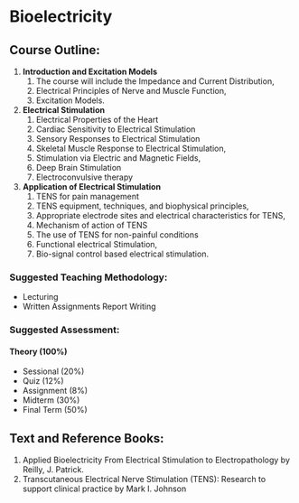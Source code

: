 # **Bioelectricity**
## **Course Outline:**
1. **Introduction and Excitation Models**
   1. The course will include the Impedance and Current Distribution,
   1. Electrical Principles of Nerve and Muscle Function,
   1. Excitation Models.
1. **Electrical Stimulation**
   1. Electrical Properties of the Heart
   1. Cardiac Sensitivity to Electrical Stimulation
   1. Sensory Responses to Electrical Stimulation
   1. Skeletal Muscle Response to Electrical Stimulation,
   1. Stimulation via Electric and Magnetic Fields,
   1. Deep Brain Stimulation
   1. Electroconvulsive therapy
1. **Application of Electrical Stimulation**
   1. TENS for pain management
   1. TENS equipment, techniques, and biophysical principles,
   1. Appropriate electrode sites and electrical characteristics for TENS,
   1. Mechanism of action of TENS
   1. The use of TENS for non-painful conditions
   1. Functional electrical Stimulation,
   1. Bio-signal control based electrical stimulation.
### **Suggested Teaching Methodology:**
- Lecturing
- Written Assignments Report Writing
### **Suggested Assessment:**
#### **Theory (100%)**
- Sessional (20%)
- Quiz (12%)
- Assignment (8%)
- Midterm (30%)
- Final Term (50%)

 
## **Text and Reference Books:**
1. Applied Bioelectricity From Electrical Stimulation to Electropathology by Reilly, J. Patrick.
1. Transcutaneous Electrical Nerve Stimulation (TENS): Research to support clinical practice by Mark I. Johnson
